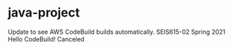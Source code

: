 # java-project
Update to see AWS CodeBuild builds automatically.
SEIS615-02 Spring 2021 Hello CodeBuild!
Canceled
